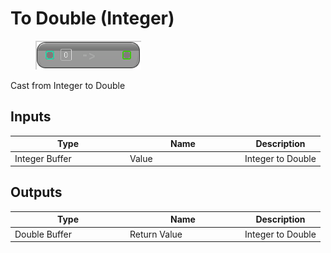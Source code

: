 # To Double (Integer)

<div align="left" data-full-width="false">

<figure><img src="To_Double_(Integer).png" alt=""><figcaption></figcaption></figure>

</div>

Cast from Integer to Double

## Inputs

<table>
<thead><tr><th width="170">Type</th><th width="170">Name</th><th>Description</th></tr></thead>
<tbody>
<tr><td>Integer Buffer</td><td>Value</td><td>Integer to Double</td></tr>
</tbody>
</table>

## Outputs

<table>
<thead><tr><th width="170">Type</th><th width="170">Name</th><th>Description</th></tr></thead>
<tbody>
<tr><td>Double Buffer</td><td>Return Value</td><td>Integer to Double</td></tr>
</tbody>
</table>
